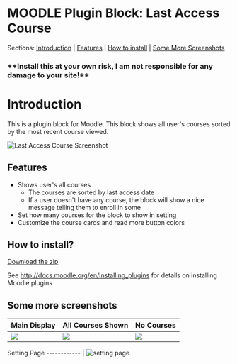 

# MOODLE Plugin Block: Last Access Course

Sections:	[Introduction](#introduction) | [Features](#features) | [How to install](#how-to-install) | [Some More Screenshots](#some-more-screenshots)

### **\**Install this at your own risk, I am not responsible for any damage to your site!**\**

# Introduction
This is a plugin block for Moodle. This block shows all user's courses sorted by the most recent course viewed.
 
![Last Access Course Screenshot](https://i.ibb.co/syjB5QH/Screen-Shot-2021-06-19-at-10-47-56-AM.png)

## Features

 - Shows user's all courses
	 - The courses are sorted by last access date 
	 - If a user doesn't have any course, the block will show a nice message telling them to enroll in some
- Set how many courses for the block to  show in setting
 - Customize the course cards and read more button colors

## How to install?

[Download the zip](https://github.com/CaptKraken/moodle-block-last-access-course/raw/master/last_access_course.zip)

See http://docs.moodle.org/en/Installing_plugins for details on installing Moodle plugins

## Some more screenshots

Main Display | All Courses Shown | No Courses
------------ | ------------- | ----------
<img src="https://i.ibb.co/LP4Qt4H/Screen-Shot-2021-06-19-at-11-20-27-AM.png"> | <img src="https://i.ibb.co/Cww7yf0/Screen-Shot-2021-06-19-at-11-21-56-AM.png"> | <img src="https://i.ibb.co/nCNMSmC/Screen-Shot-2021-06-19-at-1-32-29-PM.png">


Setting Page
------------ |
![setting page](https://i.ibb.co/kDzNRnP/Screen-Shot-2021-06-19-at-11-43-09-AM.png)
